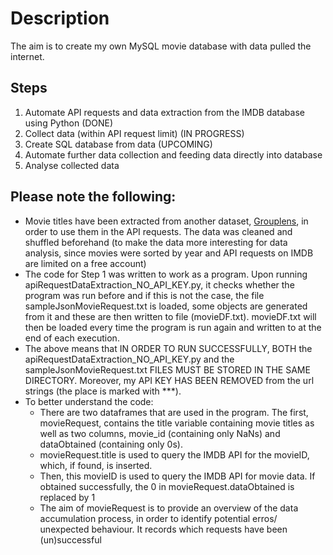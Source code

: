 # Description
The aim is to create my own MySQL movie database with data pulled the internet. 

## Steps
1. Automate API requests and data extraction from the IMDB database using Python (DONE)
2. Collect data (within API request limit) (IN PROGRESS)
3. Create SQL database from data (UPCOMING)
4. Automate further data collection and feeding data directly into database 
5. Analyse collected data


## Please note the following: 
* Movie titles have been extracted from another dataset, [Grouplens](https://grouplens.org/datasets/movielens/latest/), in order to use them in the API requests. The data was cleaned and shuffled beforehand (to make the data more interesting for data analysis, since movies were sorted by year and API requests on IMDB are limited on a free account)
* The code for Step 1 was written to work as a program. Upon running apiRequestDataExtraction_NO_API_KEY.py, it checks whether the program was run before and if this is not the case, the file sampleJsonMovieRequest.txt is loaded, some objects are generated from it and these are then written to file (movieDF.txt). movieDF.txt will then be loaded every time the program is run again and written to at the end of each execution. 
* The above means that IN ORDER TO RUN SUCCESSFULLY, BOTH the apiRequestDataExtraction_NO_API_KEY.py and the sampleJsonMovieRequest.txt FILES MUST BE STORED IN THE SAME DIRECTORY. Moreover,  my API KEY HAS BEEN REMOVED from the url strings (the place is marked with ***).
* To better understand the code:
  * There are two dataframes that are used in the program. The first, movieRequest, contains the title variable containing movie titles as well as two columns, movie_id (containing only NaNs) and dataObtained (containing only 0s). 
  * movieRequest.title is used to query the IMDB API for the movieID, which, if found, is inserted.
  * Then, this movieID is used to query the IMDB API for movie data. If obtained successfully, the 0 in movieRequest.dataObtained is replaced by 1
  * The aim of movieRequest is to provide an overview of the data accumulation process, in order to identify potential erros/ unexpected behaviour. It records which requests have been (un)successful
